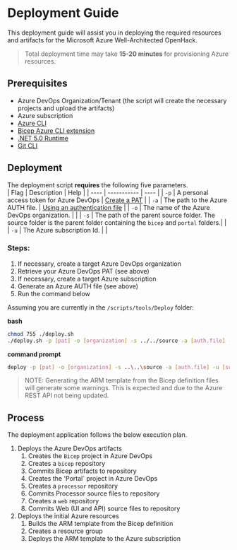 # Deployment Guide
This deployment guide will assist you in deploying the required resources and artifacts for the Microsoft Azure Well-Architected OpenHack.

> Total deployment time may take **15-20 minutes** for provisioning Azure resources.

## Prerequisites
* Azure DevOps Organization/Tenant (the script will create the necessary projects and upload the artifacts)
* Azure subscription
* [Azure CLI](https://docs.microsoft.com/cli/azure/install-azure-cli)
* [Bicep Azure CLI extension](https://github.com/Azure/bicep/blob/main/docs/installing.md#install-the-bicep-cli-details)
* [.NET 5.0 Runtime](https://dotnet.microsoft.com/download/dotnet/5.0)
* [Git CLI](https://git-scm.com/book/en/v2/Getting-Started-Installing-Git)

## Deployment
The deployment script **requires** the following five parameters.  
| Flag | Description | Help |
| ---- | ----------- | ---- |
| `-p` | A personal access token for Azure DevOps |  [Create a PAT](https://docs.microsoft.com/azure/devops/organizations/accounts/use-personal-access-tokens-to-authenticate?view=azure-devops&tabs=preview-page#create-a-pat) |
| `-a` | The path to the Azure AUTH file. | [Using an authentication file](https://github.com/Azure/azure-libraries-for-net/blob/master/AUTH.md#using-an-authentication-file) |
| `-o` | The name of the Azure DevOps organization. | |
| `-s` | The path of the parent source folder. The source folder is the parent folder containing the `bicep` and `portal` folders.| |
| `-u` | The Azure subscription Id. | |


### Steps:
1. If necessary, create a target Azure DevOps organization
2. Retrieve your Azure DevOps PAT (see above)
3. If necessary, create a target Azure subscription
4. Generate an Azure AUTH file (see above)
5. Run the command below

Assuming you are currently in the `/scripts/tools/Deploy` folder:  

**bash**
```bash
chmod 755 ./deploy.sh
./deploy.sh -p [pat] -o [organization] -s ../../source -a [auth.file] -u [subscriptionId]
```

**command prompt**
```bash
deploy -p [pat] -o [organization] -s ..\..\source -a [auth.file] -u [subscriptionId]
```

>NOTE: Generating the ARM template from the Bicep definition files will generate some warnings. This is expected and due to the Azure REST API not being updated.
## Process
The deployment application follows the below execution plan.

1. Deploys the Azure DevOps artifacts
   1. Creates the `Bicep` project in Azure DevOps
   2. Creates a `bicep` repository
   3. Commits Bicep artifacts to repository
   4. Creates the  'Portal` project in Azure DevOps
   5. Creates a `processor` repository
   6. Commits Processor source files to repository
   7. Creates a `web` repository
   8. Commits Web (UI and API) source files to repository
2. Deploys the initial Azure resources
   1. Builds the ARM template from the Bicep definition
   2. Creates a resource group
   3. Deploys the ARM template to the Azure subscription